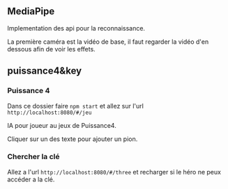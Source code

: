 ## MediaPipe

Implementation des api pour la reconnaissance.

La première caméra est la vidéo de base, il faut regarder la vidéo d'en dessous afin de voir les effets.

## puissance4&key

### Puissance 4

Dans ce dossier faire `npm start` et allez sur l'url `http://localhost:8080/#/jeu`

IA pour joueur au jeux de Puissance4.

Cliquer sur un des texte pour ajouter un pion.

### Chercher la clé

Allez a l'url `http://localhost:8080/#/three` et recharger si le héro ne peux accéder a la clé.
